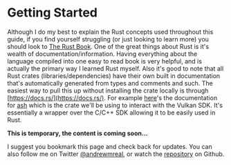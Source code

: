 # Getting Started

Although I do my best to explain the Rust concepts used throughout this guide, if you find yourself struggling (or just looking to learn more) you should look to [The Rust Book](https://doc.rust-lang.org/book/). One of the great things about Rust is it's wealth of documentation/information. Having everything about the language compiled into one easy to read book is very helpful, and is actually the primary way I learned Rust myself. Also it's good to note that all Rust crates (libraries/dependencies) have their own built in documentation that's automatically generated from types and comments and such. The easiest way to pull this up without installing the crate locally is through [https://docs.rs/](https://docs.rs/). For example [here](https://docs.rs/ash/latest/ash/)'s the documentation for [ash](https://crates.io/crates/ash) which is the crate we'll be using to interact with the Vulkan SDK. It's essentially a wrapper over the C/C++ SDK allowing it to be easily used in Rust.

**This is temporary, the content is coming soon...**

I suggest you bookmark this page and check back for updates. You can also follow me on Twitter [@andrewmreal](https://twitter.com/andrewmreal), or watch the [repository](https://github.com/realandrew/vulkan_guide) on Github.
